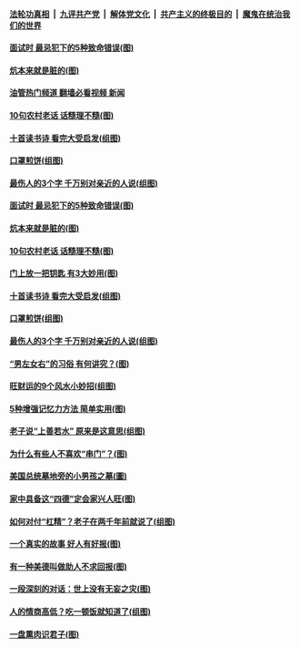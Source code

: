 ####  [法轮功真相](../../../../basic/blob/master/README.md?t=06110002) &nbsp;|&nbsp; [九评共产党](../../../../9ping.md/blob/master/README.md?t=06110002) &nbsp;|&nbsp; [解体党文化](../../../../jtdwh.md/blob/master/README.md?t=06110002)  &nbsp;|&nbsp; [共产主义的终极目的](../../../../gczydzjmd.md/blob/master/README.md?t=06110002) &nbsp;|&nbsp; [魔鬼在统治我们的世界](../../../../mgztzwmdsj.md/blob/master/README.md?t=06110002) 

#### [面试时 最忌犯下的5种致命错误(图)](../pages/p8/1008773.md?t=06110002) 

#### [炕本来就是脏的(图)](../pages/p8/1008547.md?t=06110002) 

#### [油管热门频道 翻墙必看视频 新闻](http://45.76.130.85:81/youtube.html?06110002)

#### [10句农村老话 话糙理不糙(图)](../pages/p8/1008265.md?t=06110002) 

#### [十首读书诗 看完大受启发(组图)](../pages/p8/1008549.md?t=06110002) 

#### [口罩煎饼(组图)](../pages/p8/1008541.md?t=06110002) 

#### [最伤人的3个字 千万别对亲近的人说(组图)](../pages/p8/1008653.md?t=06110002) 

#### [面试时 最忌犯下的5种致命错误(图)](../pages/p8/1008773.md?t=06110002) 

#### [炕本来就是脏的(图)](../pages/p8/1008547.md?t=06110002) 

#### [10句农村老话 话糙理不糙(图)](../pages/p8/1008265.md?t=06110002) 

#### [门上放一把钥匙 有3大妙用(图)](../pages/p8/1008684.md?t=06110002) 

#### [十首读书诗 看完大受启发(组图)](../pages/p8/1008549.md?t=06110002) 

#### [口罩煎饼(组图)](../pages/p8/1008541.md?t=06110002) 

#### [最伤人的3个字 千万别对亲近的人说(组图)](../pages/p8/1008653.md?t=06110002) 

#### [“男左女右”的习俗 有何讲究？(图)](../pages/p8/1007311.md?t=06110002) 

#### [旺财运的9个风水小妙招(组图)](../pages/p8/1008110.md?t=06110002) 

#### [5种增强记忆力方法 简单实用(图)](../pages/p8/1008392.md?t=06110002) 

#### [老子说“上善若水” 原来是这意思(组图)](../pages/p8/1007312.md?t=06110002) 

#### [为什么有些人不喜欢“串门”？(图)](../pages/p8/1006657.md?t=06110002) 

#### [美国总统墓地旁的小男孩之墓(圖)](../pages/p8/1007963.md?t=06110002) 

#### [家中具备这“四德”定会家兴人旺(图)](../pages/p8/1008297.md?t=06110002) 

#### [如何对付“杠精”？老子在两千年前就说了(组图)](../pages/p8/1008400.md?t=06110002) 

#### [一个真实的故事 好人有好报(图)](../pages/p8/1007973.md?t=06110002) 

#### [有一种美德叫做助人不求回报(图)](../pages/p8/1008299.md?t=06110002) 

#### [一段深刻的对话：世上没有无妄之灾(图)](../pages/p8/1008131.md?t=06110002) 

#### [人的情商高低？吃一顿饭就知道了(组图)](../pages/p8/1007121.md?t=06110002) 

#### [一盘熏肉识君子(图)](../pages/p8/1008142.md?t=06110002) 

<img src='http://gfw-breaker.win/goodnews/indexes/p8.md' width='0px' height='0px'/>

